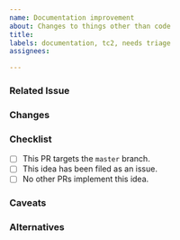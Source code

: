 ```yaml
---
name: Documentation improvement
about: Changes to things other than code
title:
labels: documentation, tc2, needs triage
assignees:

---
```


### Related Issue
<!-- Number of the issue where this idea was proposed -->

### Changes
<!-- A clear and concise description of the changes -->

### Checklist
<!-- You do not have to answer "yes" to all of these to open a pull request -->
- [ ] This PR targets the `master` branch.
- [ ] This idea has been filed as an issue.
- [ ] No other PRs implement this idea.

### Caveats
<!-- Any caveats and side effects of these changes -->

### Alternatives
<!-- Alternative implementations that were considered -->

